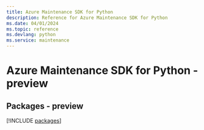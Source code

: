 ```yaml
---
title: Azure Maintenance SDK for Python
description: Reference for Azure Maintenance SDK for Python
ms.date: 04/01/2024
ms.topic: reference
ms.devlang: python
ms.service: maintenance
---
```

# Azure Maintenance SDK for Python - preview
## Packages - preview
[!INCLUDE [packages](maintenance-index.md)]